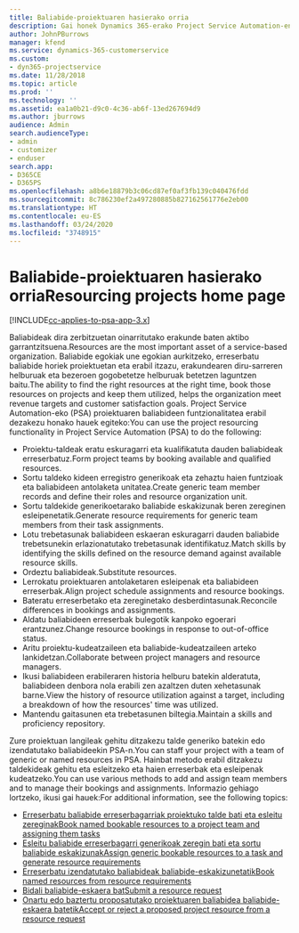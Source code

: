```yaml
---
title: Baliabide-proiektuaren hasierako orria
description: Gai honek Dynamics 365-erako Project Service Automation-en (PSA) baliabideen kudeaketa gaitasunen inguruko informazioa eskaintzen du.
author: JohnPBurrows
manager: kfend
ms.service: dynamics-365-customerservice
ms.custom:
- dyn365-projectservice
ms.date: 11/28/2018
ms.topic: article
ms.prod: ''
ms.technology: ''
ms.assetid: ea1a0b21-d9c0-4c36-ab6f-13ed267694d9
ms.author: jburrows
audience: Admin
search.audienceType:
- admin
- customizer
- enduser
search.app:
- D365CE
- D365PS
ms.openlocfilehash: a8b6e18879b3c06cd87ef0af3fb139c040476fdd
ms.sourcegitcommit: 8c786230ef2a497280885b827162561776e2eb00
ms.translationtype: HT
ms.contentlocale: eu-ES
ms.lasthandoff: 03/24/2020
ms.locfileid: "3748915"
---
```

# <a name="resourcing-projects-home-page"></a><span data-ttu-id="bae72-103">Baliabide-proiektuaren hasierako orria</span><span class="sxs-lookup"><span data-stu-id="bae72-103">Resourcing projects home page</span></span>

[!INCLUDE[cc-applies-to-psa-app-3.x](../includes/cc-applies-to-psa-app-3x.md)]

<span data-ttu-id="bae72-104">Baliabideak dira zerbitzuetan oinarritutako erakunde baten aktibo garrantzitsuena.</span><span class="sxs-lookup"><span data-stu-id="bae72-104">Resources are the most important asset of a service-based organization.</span></span> <span data-ttu-id="bae72-105">Baliabide egokiak une egokian aurkitzeko, erreserbatu baliabide horiek proiektuetan eta erabil itzazu, erakundearen diru-sarreren helburuak eta bezeroen gogobetetze helburuak betetzen laguntzen baitu.</span><span class="sxs-lookup"><span data-stu-id="bae72-105">The ability to find the right resources at the right time, book those resources on projects and keep them utilized, helps the organization meet revenue targets and customer satisfaction goals.</span></span> <span data-ttu-id="bae72-106">Project Service Automation-eko (PSA) proiektuaren baliabideen funtzionalitatea erabil dezakezu honako hauek egiteko:</span><span class="sxs-lookup"><span data-stu-id="bae72-106">You can use the project resourcing functionality in Project Service Automation (PSA) to do the following:</span></span>

- <span data-ttu-id="bae72-107">Proiektu-taldeak eratu eskuragarri eta kualifikatuta dauden baliabideak erreserbatuz.</span><span class="sxs-lookup"><span data-stu-id="bae72-107">Form project teams by booking available and qualified resources.</span></span>
- <span data-ttu-id="bae72-108">Sortu taldeko kideen erregistro generikoak eta zehaztu haien funtzioak eta baliabideen antolaketa unitatea.</span><span class="sxs-lookup"><span data-stu-id="bae72-108">Create generic team member records and define their roles and resource organization unit.</span></span>
- <span data-ttu-id="bae72-109">Sortu taldekide generikoetarako baliabide eskakizunak beren zereginen esleipenetatik.</span><span class="sxs-lookup"><span data-stu-id="bae72-109">Generate resource requirements for generic team members from their task assignments.</span></span>
- <span data-ttu-id="bae72-110">Lotu trebetasunak baliabideen eskaeran eskuragarri dauden baliabide trebetsunekin erlazionatutako trebetasunak identifikatuz.</span><span class="sxs-lookup"><span data-stu-id="bae72-110">Match skills by identifying the skills defined on the resource demand against available resource skills.</span></span>
- <span data-ttu-id="bae72-111">Ordeztu baliabideak.</span><span class="sxs-lookup"><span data-stu-id="bae72-111">Substitute resources.</span></span>
- <span data-ttu-id="bae72-112">Lerrokatu proiektuaren antolaketaren esleipenak eta baliabideen erreserbak.</span><span class="sxs-lookup"><span data-stu-id="bae72-112">Align project schedule assignments and resource bookings.</span></span>
- <span data-ttu-id="bae72-113">Bateratu erreserbetako eta zereginetako desberdintasunak.</span><span class="sxs-lookup"><span data-stu-id="bae72-113">Reconcile differences in bookings and assignments.</span></span>
- <span data-ttu-id="bae72-114">Aldatu baliabideen erreserbak bulegotik kanpoko egoerari erantzunez.</span><span class="sxs-lookup"><span data-stu-id="bae72-114">Change resource bookings in response to out-of-office status.</span></span>
- <span data-ttu-id="bae72-115">Aritu proiektu-kudeatzaileen eta baliabide-kudeatzaileen arteko lankidetzan.</span><span class="sxs-lookup"><span data-stu-id="bae72-115">Collaborate between project managers and resource managers.</span></span>
- <span data-ttu-id="bae72-116">Ikusi baliabideen erabileraren historia helburu batekin alderatuta, baliabideen denbora nola erabili zen azaltzen duten xehetasunak barne.</span><span class="sxs-lookup"><span data-stu-id="bae72-116">View the history of resource utilization against a target, including a breakdown of how the resources' time was utilized.</span></span>
- <span data-ttu-id="bae72-117">Mantendu gaitasunen eta trebetasunen biltegia.</span><span class="sxs-lookup"><span data-stu-id="bae72-117">Maintain a skills and proficiency repository.</span></span>


<span data-ttu-id="bae72-118">Zure proiektuan langileak gehitu ditzakezu talde generiko batekin edo izendatutako baliabideekin PSA-n.</span><span class="sxs-lookup"><span data-stu-id="bae72-118">You can staff your project with a team of generic or named resources in PSA.</span></span> <span data-ttu-id="bae72-119">Hainbat metodo erabil ditzakezu taldekideak gehitu eta esleitzeko eta haien erreserbak eta esleipenak kudeatzeko.</span><span class="sxs-lookup"><span data-stu-id="bae72-119">You can use various methods to add and assign team members and to manage their bookings and assignments.</span></span> <span data-ttu-id="bae72-120">Informazio gehiago lortzeko, ikusi gai hauek:</span><span class="sxs-lookup"><span data-stu-id="bae72-120">For additional information, see the following topics:</span></span>

- [<span data-ttu-id="bae72-121">Erreserbatu baliabide erreserbagarriak proiektuko talde bati eta esleitu zereginak</span><span class="sxs-lookup"><span data-stu-id="bae72-121">Book named bookable resources to a project team and assigning them tasks</span></span>](assign-named-bookable-resource.md)
- [<span data-ttu-id="bae72-122">Esleitu baliabide erreserbagarri generikoak zeregin bati eta sortu baliabide eskakizunak</span><span class="sxs-lookup"><span data-stu-id="bae72-122">Assign generic bookable resources to a task and generate resource requirements</span></span>](assign-generic-bookable-resource.md)
- [<span data-ttu-id="bae72-123">Erreserbatu izendatutako baliabideak baliabide-eskakizunetatik</span><span class="sxs-lookup"><span data-stu-id="bae72-123">Book named resources from resource requirements</span></span>](book-named-resource.md)
- [<span data-ttu-id="bae72-124">Bidali baliabide-eskaera bat</span><span class="sxs-lookup"><span data-stu-id="bae72-124">Submit a resource request</span></span>](submit-resource-request.md)
- [<span data-ttu-id="bae72-125">Onartu edo baztertu proposatutako proiektuaren baliabidea baliabide-eskaera batetik</span><span class="sxs-lookup"><span data-stu-id="bae72-125">Accept or reject a proposed project resource from a resource request</span></span>](accept-reject-proposed-resource.md)
